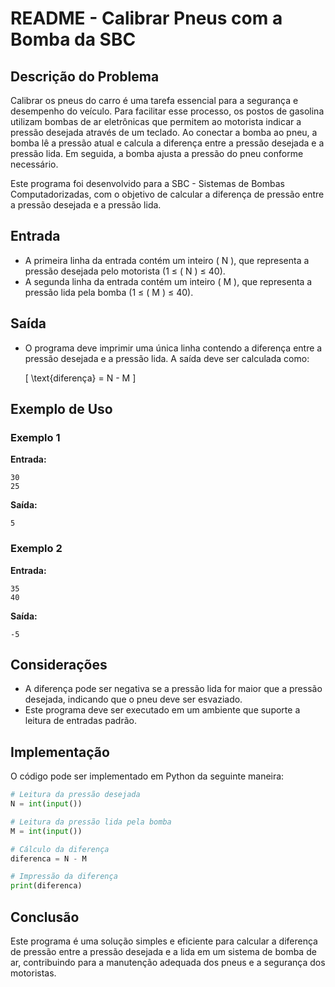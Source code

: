 # README - Calibrar Pneus com a Bomba da SBC

## Descrição do Problema

Calibrar os pneus do carro é uma tarefa essencial para a segurança e desempenho do veículo. Para facilitar esse processo, os postos de gasolina utilizam bombas de ar eletrônicas que permitem ao motorista indicar a pressão desejada através de um teclado. Ao conectar a bomba ao pneu, a bomba lê a pressão atual e calcula a diferença entre a pressão desejada e a pressão lida. Em seguida, a bomba ajusta a pressão do pneu conforme necessário.

Este programa foi desenvolvido para a SBC - Sistemas de Bombas Computadorizadas, com o objetivo de calcular a diferença de pressão entre a pressão desejada e a pressão lida.

## Entrada

- A primeira linha da entrada contém um inteiro \( N \), que representa a pressão desejada pelo motorista (1 ≤ \( N \) ≤ 40).
- A segunda linha da entrada contém um inteiro \( M \), que representa a pressão lida pela bomba (1 ≤ \( M \) ≤ 40).

## Saída

- O programa deve imprimir uma única linha contendo a diferença entre a pressão desejada e a pressão lida. A saída deve ser calculada como:
  
  \[
  \text{diferença} = N - M
  \]

## Exemplo de Uso

### Exemplo 1

**Entrada:**
```
30
25
```

**Saída:**
```
5
```

### Exemplo 2

**Entrada:**
```
35
40
```

**Saída:**
```
-5
```

## Considerações

- A diferença pode ser negativa se a pressão lida for maior que a pressão desejada, indicando que o pneu deve ser esvaziado.
- Este programa deve ser executado em um ambiente que suporte a leitura de entradas padrão.

## Implementação

O código pode ser implementado em Python da seguinte maneira:

```python
# Leitura da pressão desejada
N = int(input())

# Leitura da pressão lida pela bomba
M = int(input())

# Cálculo da diferença
diferenca = N - M

# Impressão da diferença
print(diferenca)
```

## Conclusão

Este programa é uma solução simples e eficiente para calcular a diferença de pressão entre a pressão desejada e a lida em um sistema de bomba de ar, contribuindo para a manutenção adequada dos pneus e a segurança dos motoristas.
